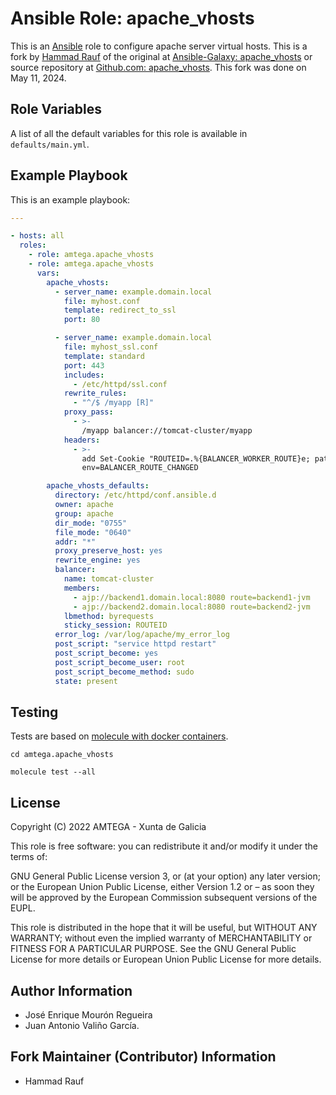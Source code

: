 # Ansible Role: apache_vhosts

This is an [Ansible](http://www.ansible.com) role to configure apache server virtual hosts.
This is a fork by [Hammad Rauf](https://www.linkedin.com/in/hammadrauf/) of the original at 
[Ansible-Galaxy: apache_vhosts](https://galaxy.ansible.com/ui/standalone/roles/amtega/apache_vhosts/install/)
or source repository at 
[Github.com: apache_vhosts](https://github.com/amtega/ansible_role_apache_vhosts). This fork
was done on May 11, 2024.

## Role Variables

A list of all the default variables for this role is available in `defaults/main.yml`.

## Example Playbook

This is an example playbook:

```yaml
---

- hosts: all
  roles:
    - role: amtega.apache_vhosts
    - role: amtega.apache_vhosts
      vars:
        apache_vhosts:
          - server_name: example.domain.local
            file: myhost.conf
            template: redirect_to_ssl
            port: 80

          - server_name: example.domain.local
            file: myhost_ssl.conf
            template: standard
            port: 443
            includes:
              - /etc/httpd/ssl.conf
            rewrite_rules:
              - "^/$ /myapp [R]"
            proxy_pass:
              - >-
                /myapp balancer://tomcat-cluster/myapp
            headers:
              - >-
                add Set-Cookie "ROUTEID=.%{BALANCER_WORKER_ROUTE}e; path=/myapp"
                env=BALANCER_ROUTE_CHANGED

        apache_vhosts_defaults:
          directory: /etc/httpd/conf.ansible.d
          owner: apache
          group: apache
          dir_mode: "0755"
          file_mode: "0640"
          addr: "*"
          proxy_preserve_host: yes
          rewrite_engine: yes
          balancer:
            name: tomcat-cluster
            members:
              - ajp://backend1.domain.local:8080 route=backend1-jvm
              - ajp://backend2.domain.local:8080 route=backend2-jvm
            lbmethod: byrequests
            sticky_session: ROUTEID
          error_log: /var/log/apache/my_error_log
          post_script: "service httpd restart"
          post_script_become: yes
          post_script_become_user: root
          post_script_become_method: sudo
          state: present
```

## Testing

Tests are based on [molecule with docker containers](https://molecule.readthedocs.io/en/latest/installation.html).

```shell
cd amtega.apache_vhosts

molecule test --all
```

## License

Copyright (C) 2022 AMTEGA - Xunta de Galicia

This role is free software: you can redistribute it and/or modify it under the terms of:

GNU General Public License version 3, or (at your option) any later version; or the European Union Public License, either Version 1.2 or – as soon they will be approved by the European Commission ­subsequent versions of the EUPL.

This role is distributed in the hope that it will be useful, but WITHOUT ANY WARRANTY; without even the implied warranty of MERCHANTABILITY or FITNESS FOR A PARTICULAR PURPOSE.  See the GNU General Public License for more details or European Union Public License for more details.

## Author Information

- José Enrique Mourón Regueira
- Juan Antonio Valiño García.

## Fork Maintainer (Contributor) Information

- Hammad Rauf
